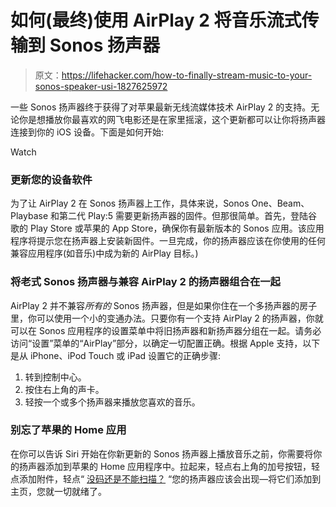# 如何(最终)使用 AirPlay 2 将音乐流式传输到 Sonos 扬声器

> 原文：<https://lifehacker.com/how-to-finally-stream-music-to-your-sonos-speaker-usi-1827625972>

一些 Sonos 扬声器终于获得了对苹果最新无线流媒体技术 AirPlay 2 的支持。无论你是想播放你最喜欢的网飞电影还是在家里摇滚，这个更新都可以让你将扬声器连接到你的 iOS 设备。下面是如何开始:

Watch

### **更新您的设备软件**

为了让 AirPlay 2 在 Sonos 扬声器上工作，具体来说，Sonos One、Beam、Playbase 和第二代 Play:5 需要更新扬声器的固件。但那很简单。首先，登陆谷歌的 Play Store 或苹果的 App Store，确保你有最新版本的 Sonos 应用。该应用程序将提示您在扬声器上安装新固件。一旦完成，你的扬声器应该在你使用的任何兼容应用程序(如音乐)中成为新的 AirPlay 目标。)

### **将老式 Sonos 扬声器与兼容 AirPlay 2 的扬声器组合在一起**

AirPlay 2 并不兼容*所有的* Sonos 扬声器，但是如果你住在一个多扬声器的房子里，你可以使用一个小的变通办法。只要你有一个支持 AirPlay 2 的扬声器，你就可以在 Sonos 应用程序的设置菜单中将旧扬声器和新扬声器分组在一起。请务必访问“设置”菜单的“AirPlay”部分，以确定一切配置正确。根据 Apple 支持，以下是从 iPhone、iPod Touch 或 iPad 设置它的正确步骤:

1.  转到控制中心。
2.  按住右上角的声卡。
3.  轻按一个或多个扬声器来播放您喜欢的音乐。

### 别忘了苹果的 Home 应用

在你可以告诉 Siri 开始在你新更新的 Sonos 扬声器上播放音乐之前，你需要将你的扬声器添加到苹果的 Home 应用程序中。拉起来，轻点右上角的加号按钮，轻点添加附件，轻点“ [没码还是不能扫描？](https://support.sonos.com/s/article/1230?language=en) “您的扬声器应该会出现—将它们添加到主页，您就一切就绪了。